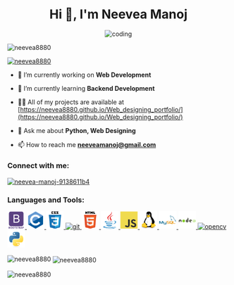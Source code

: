 <h1 align="center">Hi 👋, I'm Neevea Manoj</h1>
<p align="center"> <img align="centre" alt="coding" width=400 src="https://cdn.dribbble.com/users/331265/screenshots/2542587/gabi-d.gif"></p>
<p align="left"> <img src="https://komarev.com/ghpvc/?username=neevea8880&label=Profile%20views&color=0e75b6&style=flat" alt="neevea8880" /> </p>

<p align="left"> <a href="https://github.com/ryo-ma/github-profile-trophy"><img src="https://github-profile-trophy.vercel.app/?username=neevea8880" alt="neevea8880" /></a> </p>

- 🔭 I’m currently working on **Web Development**

- 🌱 I’m currently learning **Backend Development**

- 👨‍💻 All of my projects are available at [https://neevea8880.github.io/Web_designing_portfolio/](https://neevea8880.github.io/Web_designing_portfolio/)

- 💬 Ask me about **Python, Web Designing**

- 📫 How to reach me **neeveamanoj@gmail.com**

<h3 align="left">Connect with me:</h3>
<p align="left">
<a href="https://linkedin.com/in/neevea-manoj-9138611b4" target="blank"><img align="center" src="https://raw.githubusercontent.com/rahuldkjain/github-profile-readme-generator/master/src/images/icons/Social/linked-in-alt.svg" alt="neevea-manoj-9138611b4" height="30" width="40" /></a>
</p>

<h3 align="left">Languages and Tools:</h3>
<p align="left"> <a href="https://getbootstrap.com" target="_blank"> <img src="https://raw.githubusercontent.com/devicons/devicon/master/icons/bootstrap/bootstrap-plain-wordmark.svg" alt="bootstrap" width="40" height="40"/> </a> <a href="https://www.cprogramming.com/" target="_blank"> <img src="https://raw.githubusercontent.com/devicons/devicon/master/icons/c/c-original.svg" alt="c" width="40" height="40"/> </a> <a href="https://www.w3schools.com/css/" target="_blank"> <img src="https://raw.githubusercontent.com/devicons/devicon/master/icons/css3/css3-original-wordmark.svg" alt="css3" width="40" height="40"/> </a> <a href="https://git-scm.com/" target="_blank"> <img src="https://www.vectorlogo.zone/logos/git-scm/git-scm-icon.svg" alt="git" width="40" height="40"/> </a> <a href="https://www.w3.org/html/" target="_blank"> <img src="https://raw.githubusercontent.com/devicons/devicon/master/icons/html5/html5-original-wordmark.svg" alt="html5" width="40" height="40"/> </a> <a href="https://www.java.com" target="_blank"> <img src="https://raw.githubusercontent.com/devicons/devicon/master/icons/java/java-original.svg" alt="java" width="40" height="40"/> </a> <a href="https://developer.mozilla.org/en-US/docs/Web/JavaScript" target="_blank"> <img src="https://raw.githubusercontent.com/devicons/devicon/master/icons/javascript/javascript-original.svg" alt="javascript" width="40" height="40"/> </a> <a href="https://www.linux.org/" target="_blank"> <img src="https://raw.githubusercontent.com/devicons/devicon/master/icons/linux/linux-original.svg" alt="linux" width="40" height="40"/> </a> <a href="https://www.mysql.com/" target="_blank"> <img src="https://raw.githubusercontent.com/devicons/devicon/master/icons/mysql/mysql-original-wordmark.svg" alt="mysql" width="40" height="40"/> </a> <a href="https://nodejs.org" target="_blank"> <img src="https://raw.githubusercontent.com/devicons/devicon/master/icons/nodejs/nodejs-original-wordmark.svg" alt="nodejs" width="40" height="40"/> </a> <a href="https://opencv.org/" target="_blank"> <img src="https://www.vectorlogo.zone/logos/opencv/opencv-icon.svg" alt="opencv" width="40" height="40"/> </a> <a href="https://www.python.org" target="_blank"> <img src="https://raw.githubusercontent.com/devicons/devicon/master/icons/python/python-original.svg" alt="python" width="40" height="40"/> </a> </p>

<p><img align="left" src="https://github-readme-stats.vercel.app/api/top-langs?username=neevea8880&show_icons=true&locale=en&layout=compact" alt="neevea8880" /></p>

<p>&nbsp;<img align="center" src="https://github-readme-stats.vercel.app/api?username=neevea8880&show_icons=true&locale=en" alt="neevea8880" /></p>

<p><img align="center" src="https://github-readme-streak-stats.herokuapp.com/?user=neevea8880&" alt="neevea8880" /></p>
